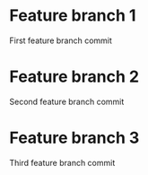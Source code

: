 # Feature branch 1
First feature branch commit
# Feature branch 2
Second feature branch commit
# Feature branch 3
Third feature branch commit

